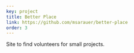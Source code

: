 ```yaml
---
key: project
title: Better Place
link: https://github.com/msarauer/better-place
order: 3
---
```


<!-- ### Stack

- React
- Material UI
- Express
- NodeJS,
- PostgreSQL
- Sass
- Socket.io
- Google Maps API -->
<!--
### Description -->

Site to find volunteers for small projects.
